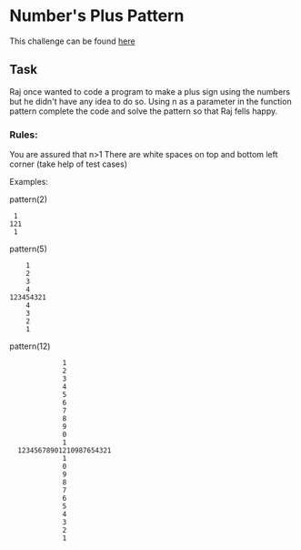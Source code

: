 # Number's Plus Pattern

This challenge can be found [here](https://www.codewars.com/kata/563cb92e0996a4ac0b000042)

## Task
Raj once wanted to code a program to make a plus sign using the numbers but he didn't have any idea to do so. Using n as a parameter in the function pattern complete the code and solve the pattern so that Raj fells happy.

### Rules:

You are assured that n>1
There are white spaces on top and bottom left corner (take help of test cases)

Examples:

pattern(2)
```
 1
121
 1
```
pattern(5)
```
    1
    2
    3
    4
123454321
    4
    3
    2
    1
```
pattern(12)
```
             1
             2
             3
             4
             5
             6
             7
             8
             9
             0
             1
  12345678901210987654321
             1
             0
             9
             8
             7
             6
             5
             4
             3
             2
             1
```